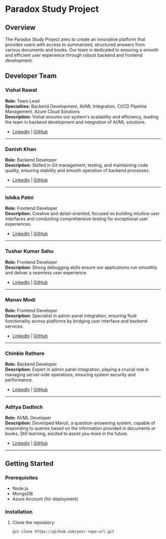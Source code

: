 # Paradox Study Project

## Overview

The Paradox Study Project aims to create an innovative platform that provides users with access to summarized, structured answers from various documents and books. Our team is dedicated to ensuring a smooth and efficient user experience through robust backend and frontend development.

## Developer Team

### Vishal Rawat
**Role:** Team Lead  
**Specialties:** Backend Development, AI/ML Integration, CI/CD Pipeline Management, Azure Cloud Solutions  
**Description:** Vishal ensures our system's scalability and efficiency, leading the team in backend development and integration of AI/ML solutions.  
- [LinkedIn](#) | [GitHub](#)

---

### Danish Khan
**Role:** Backend Developer  
**Description:** Skilled in Git management, testing, and maintaining code quality, ensuring stability and smooth operation of backend processes.  
- [LinkedIn](#) | [GitHub](#)

---

### Ishika Patni
**Role:** Frontend Developer  
**Description:** Creative and detail-oriented, focused on building intuitive user interfaces and conducting comprehensive testing for exceptional user experiences.  
- [LinkedIn](#) | [GitHub](#)

---

### Tushar Kumar Sahu
**Role:** Frontend Developer  
**Description:** Strong debugging skills ensure our applications run smoothly and deliver a seamless user experience.  
- [LinkedIn](#) | [GitHub](#)

---

### Manav Modi
**Role:** Frontend Developer  
**Description:** Specialist in admin panel integration, ensuring fluid functionality across platforms by bridging user interface and backend services.  
- [LinkedIn](#) | [GitHub](#)

---

### Chinkle Rathore
**Role:** Backend Developer  
**Description:** Expert in admin panel integration, playing a crucial role in managing server-side operations, ensuring system security and performance.  
- [LinkedIn](#) | [GitHub](#)

---

### Aditya Dadhich
**Role:** AI/ML Developer  
**Description:** Developed Maruti, a question-answering system, capable of responding to queries based on the information provided in documents or books. Still learning, excited to assist you more in the future.  
- [LinkedIn](#) | [GitHub](#)

---

## Getting Started

### Prerequisites

- Node.js
- MongoDB
- Azure Account (for deployment)

### Installation

1. Clone the repository:
   ```bash
   git clone https://github.com/your-repo-url.git
